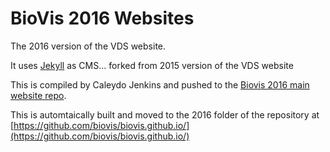 # BioVis 2016 Websites

The 2016 version of the VDS website.

It uses [Jekyll](http://jekyllrb.com/) as CMS... forked from 2015 version of the VDS website

This is compiled by Caleydo Jenkins and pushed to the [Biovis 2016 main website repo](https://github.com/biovis/biovis_2016).

This is automtaically built and moved to the 2016 folder of the repository at [https://github.com/biovis/biovis.github.io/](https://github.com/biovis/biovis.github.io/)
